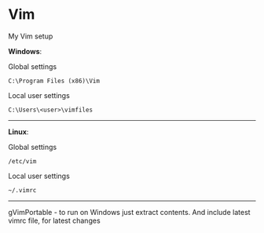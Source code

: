 # Vim
My Vim setup

**Windows**:

Global settings 

```C:\Program Files (x86)\Vim``` 

Local user settings 

```C:\Users\<user>\vimfiles``` 

--------------------------------------------------------------------------------

**Linux**:

Global settings 

```/etc/vim ```

Local user settings 


```~/.vimrc ```

--------------------------------------------------------------------------------

gVimPortable - to run on Windows just extract contents. And include latest vimrc file, for latest changes




